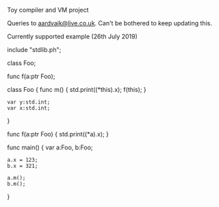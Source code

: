 Toy compiler and VM project

Queries to aardvajk@live.co.uk. Can't be bothered to keep updating this.

Currently supported example (26th July 2019)

include "stdlib.ph";

class Foo;

func f(a:ptr Foo);

class Foo
{
    func m()
    {
        std.print((*this).x);
        f(this);
    }

    var y:std.int;
    var x:std.int;
}

func f(a:ptr Foo)
{
    std.print((*a).x);
}

func main()
{
    var a:Foo, b:Foo;

    a.x = 123;
    b.x = 321;

    a.m();
    b.m();
}


